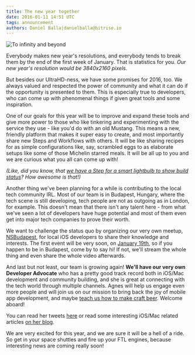 ```yaml
---
title: The new year together
date: 2016-01-11 14:51 UTC
tags: announcement
authors: Daniel Balla|danielballa@bitrise.io
---
```


![To infinity and beyond](building.gif)

Everybody makes new year's resolutions, and everybody tends to break them by the end of the first week of January. That is statistics for you. *Our new year's resolution would be 3840x2160 pixels.*

But besides our UltraHD-ness, we have some promises for 2016, too. We always valued and respected the power of community and what it can do if the opportunity is presented to them. This is especially true to developers, who can come up with phenomenal things if given great tools and some inspiration.

One of our goals for this year will be to improve and expand these tools and give more power to those who like tinkering and experimenting with the service they use - like you'd do with an old Mustang. This means a new, friendly platform that makes it super easy to create, and most importantly share new Steps and Workflows with others. It will be like sharing recipes for as simple configurations like, say, scrambled eggs to as elaborate setups like some of those Michelin starred meals. It will be all up to you and we are curious what you all can come up with!

*(Like, did you know, that [we have a Step for a smart lightbulb to show build status](https://github.com/pisarm/steps-lifx)? How awesome is that!)*

Another thing we've been planning for a while is contributing to the local tech community IRL. Most of our team is in Budapest, Hungary, where the tech scene is still developing, tech people are not as outgoing as in London, for example. This doesn't mean that there isn't any talent here - from what we've seen a lot of developers have huge potential and most of them even get into major tech companies to prove their worth.

We want to challenge the status quo by organizing our very own meetup, [NSBudapest](http://www.meetup.com/NSBudapest/), for local iOS developers to share their knowledge and interests. The first event will be very soon, on [January 19th](http://www.meetup.com/NSBudapest/events/227291358/), so if you happen to be in Budapest, come by to say hi! If not, we'll stream the whole thing and even share the whole video afterwards.

And last but not least, our team is growing again! **We'll have our very own Developer Advocate** who has a pretty good track record both in iOS/Mac development and community building, and she is great at connecting with the tech world through multiple channels. Agnes will help us engage even more people and will join us on our mission to bring back the joy of mobile app development, and maybe [teach us how to make craft beer](http://brewfactory.org). Welcome aboard!

You can read her tweets [here](http://www.meetup.com/NSBudapest/events/227291358/) or read some interesting iOS/Mac related articles [on her blog](http://www.meetup.com/NSBudapest/events/227291358/).

We are very excited for this year, and we are sure it will be a hell of a ride. So get in your space shuttles and fire up your FTL engines, because interesting news are coming really soon!
